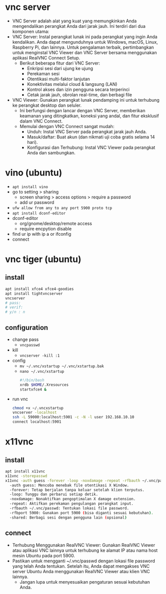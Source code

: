 # vnc server
- VNC Server adalah alat yang kuat yang memungkinkan Anda mengendalikan perangkat Anda dari jarak jauh. Ini terdiri dari dua komponen utama:
- VNC Server: Instal perangkat lunak ini pada perangkat yang ingin Anda kendalikan. Anda dapat mengunduhnya untuk Windows, macOS, Linux, Raspberry Pi, dan lainnya. Untuk pengalaman terbaik, pertimbangkan untuk menginstal VNC Viewer dan VNC Server bersama menggunakan aplikasi RealVNC Connect Setup. 
  - Berikut beberapa fitur dari VNC Server:
    - Enkripsi sesi dari ujung ke ujung
    - Perekaman sesi
    - Otentikasi multi-faktor lanjutan
    - Konektivitas melalui cloud & langsung (LAN)
    - Kontrol akses dan izin pengguna secara terperinci
    - Cetak jarak jauh, obrolan real-time, dan berbagi file
- VNC Viewer: Gunakan perangkat lunak pendamping ini untuk terhubung ke perangkat desktop dan seluler. 
  - Ini berfungsi dengan lancar dengan VNC Server, memberikan keamanan yang ditingkatkan, koneksi yang andal, dan fitur eksklusif dalam VNC Connect.
  - Memulai dengan VNC Connect sangat mudah:
    - Unduh: Instal VNC Server pada perangkat jarak jauh Anda.
    - Masuk/daftar: Buat akun (dan nikmati uji coba gratis selama 14 hari).
    - Konfigurasi dan Terhubung: Instal VNC Viewer pada perangkat Anda dan sambungkan.

# vino (ubuntu)
- ```apt install vino```
- go to setting > sharing
  - screen sharing > access options > require a password
  - add ur password
- ```ufw allow from any to any port 5900 proto tcp```
- ```apt install dconf-editor```
- dconf-editor
  - org/gnome/desktop/remote access
  - require encpytion disable
- find ur ip with ip a or ifconfig
- connect

# vnc tiger (ubuntu)
## install
```bash
apt install xfce4 xfce4-goodies
apt install tightvncserver
vncserver
# pass: 
# verif:
# y/n : n
```
## configuration
- change pass
  - ```vncpasswd```
- kill
  - ```vncserver -kill :1```
- config
  - ```mv ~/.vnc/xstartup ~/.vnc/xstartup.bak```
  - ```nano ~/.vnc/xstartup```
    ```bash
    #!/bin/bash
    xrdb $HOME/.Xresources
    startxfce4 &
    ```
- run vnc
  ```bash
  chmod +x ~/.vncxstartup
  vncserver -localhost
  ssh -L 59000:localhost:5901 -c -N -l user 192.168.10.10
  connect localhost:5901
  ```

# x11vnc
## install
```bash
apt install x11vnc
x11vnc -storepasswd
x11vnc -auth guess -forever -loop -noxdamage -repeat -rfbauth ~/.vnc/passwd -rfbport 5900 -shared
  -auth guess: Mencoba menebak file otentikasi X Window.
  -forever: Tetap berjalan tanpa keluar setelah klien terputus.
  -loop: Tunggu dan perbarui setiap detik.
  -noxdamage: Nonaktifkan pengoptimalan X damage extension.
  -repeat: Aktifkan perekaman pengulangan perangkat input.
  -rfbauth ~/.vnc/passwd: Tentukan lokasi file password.
  -rfbport 5900: Gunakan port 5900 (bisa diganti sesuai kebutuhan).
  -shared: Berbagi sesi dengan pengguna lain (opsional)
```
## connect
- Terhubung Menggunakan RealVNC Viewer: Gunakan RealVNC Viewer atau aplikasi VNC lainnya untuk terhubung ke alamat IP atau nama host mesin Ubuntu pada port 5900.
- Pastikan untuk mengganti ~/.vnc/passwd dengan lokasi file password yang telah Anda tentukan. Setelah itu, Anda dapat mengakses VNC server Ubuntu Anda menggunakan RealVNC Viewer atau klien VNC lainnya. 
  - Jangan lupa untuk menyesuaikan pengaturan sesuai kebutuhan Anda.
